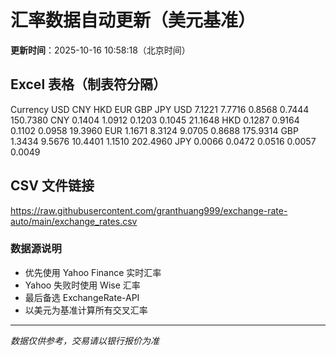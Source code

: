 # 汇率数据自动更新（美元基准）

**更新时间**：2025-10-16 10:58:18（北京时间）

## Excel 表格（制表符分隔）

Currency	USD	CNY	HKD	EUR	GBP	JPY
USD		7.1221	7.7716	0.8568	0.7444	150.7380
CNY	0.1404		1.0912	0.1203	0.1045	21.1648
HKD	0.1287	0.9164		0.1102	0.0958	19.3960
EUR	1.1671	8.3124	9.0705		0.8688	175.9314
GBP	1.3434	9.5676	10.4401	1.1510		202.4960
JPY	0.0066	0.0472	0.0516	0.0057	0.0049	

## CSV 文件链接

https://raw.githubusercontent.com/granthuang999/exchange-rate-auto/main/exchange_rates.csv

### 数据源说明
- 优先使用 Yahoo Finance 实时汇率
- Yahoo 失败时使用 Wise 汇率
- 最后备选 ExchangeRate-API
- 以美元为基准计算所有交叉汇率

---
*数据仅供参考，交易请以银行报价为准*